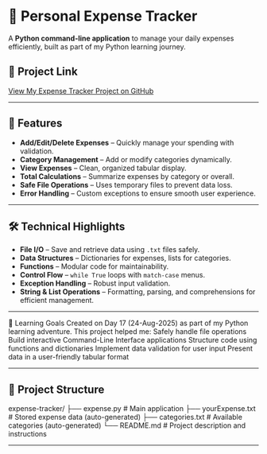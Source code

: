 # 💸 Personal Expense Tracker

A **Python command-line application** to manage your daily expenses efficiently, built as part of my Python learning journey.
## 📌 Project Link

[View My Expense Tracker Project on GitHub](https://github.com/er-dharmil-panchal/Python_learning/tree/main/Projects/Expense_Tracker)


---

## 🌟 Features

- **Add/Edit/Delete Expenses** – Quickly manage your spending with validation.  
- **Category Management** – Add or modify categories dynamically.  
- **View Expenses** – Clean, organized tabular display.  
- **Total Calculations** – Summarize expenses by category or overall.  
- **Safe File Operations** – Uses temporary files to prevent data loss.  
- **Error Handling** – Custom exceptions to ensure smooth user experience.  

---

## 🛠 Technical Highlights

- **File I/O** – Save and retrieve data using `.txt` files safely.  
- **Data Structures** – Dictionaries for expenses, lists for categories.  
- **Functions** – Modular code for maintainability.  
- **Control Flow** – `while True` loops with `match-case` menus.  
- **Exception Handling** – Robust input validation.  
- **String & List Operations** – Formatting, parsing, and comprehensions for efficient management.  

---

🎯 Learning Goals
Created on Day 17 (24-Aug-2025) as part of my Python learning adventure. This project helped me:
Safely handle file operations
Build interactive Command-Line Interface applications
Structure code using functions and dictionaries
Implement data validation for user input
Present data in a user-friendly tabular format

---

## 📁 Project Structure

expense-tracker/
├── expense.py        # Main application
├── yourExpense.txt   # Stored expense data (auto-generated)
├── categories.txt    # Available categories (auto-generated)
└── README.md         # Project description and instructions

---
